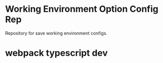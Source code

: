 # Working Environment Option Config Rep

Repository for save working environment configs.

# webpack typescript dev